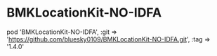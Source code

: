 # BMKLocationKit-NO-IDFA

pod 'BMKLocationKit-NO-IDFA', :git => 'https://github.com/bluesky0109/BMKLocationKit-NO-IDFA.git', :tag => '1.4.0'
